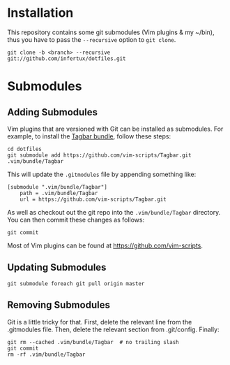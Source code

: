 Installation
============

This repository contains some git submodules (Vim plugins & my ~/bin), thus you
have to pass the `--recursive` option to `git clone`.

    git clone -b <branch> --recursive git://github.com/infertux/dotfiles.git


Submodules
==========

Adding Submodules
-----------------

Vim plugins that are versioned with Git can be installed as submodules.
For example, to install the [Tagbar bundle][Tagbar], follow these steps:

    cd dotfiles
    git submodule add https://github.com/vim-scripts/Tagbar.git .vim/bundle/Tagbar

This will update the `.gitmodules` file by appending something like:

    [submodule ".vim/bundle/Tagbar"]
        path = .vim/bundle/Tagbar
        url = https://github.com/vim-scripts/Tagbar.git

As well as checkout out the git repo into the
`.vim/bundle/Tagbar` directory. You can then commit these changes
as follows:

    git commit

Most of Vim plugins can be found at https://github.com/vim-scripts.

Updating Submodules
-------------------

    git submodule foreach git pull origin master

Removing Submodules
-------------------

Git is a little tricky for that.
First, delete the relevant line from the .gitmodules file.
Then, delete the relevant section from .git/config.
Finally:

    git rm --cached .vim/bundle/Tagbar  # no trailing slash
    git commit
    rm -rf .vim/bundle/Tagbar


[Tagbar]: https://github.com/vim-scripts/Tagbar

